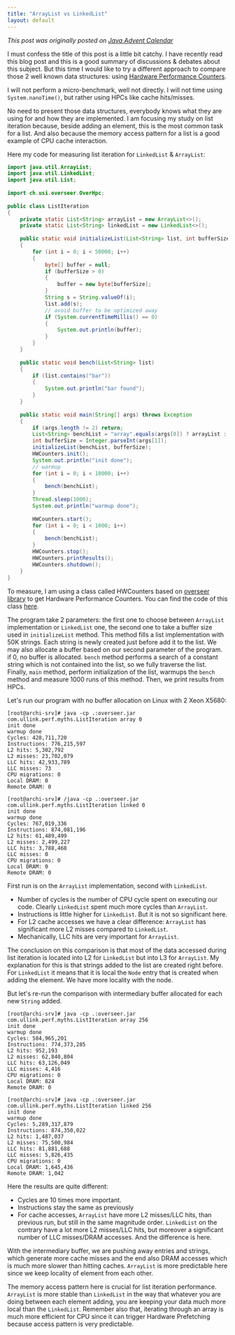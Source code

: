 ```yaml
---
title: "ArrayList vs LinkedList"
layout: default
---
```


*This post was originally posted on [Java Advent Calendar](http://www.javaadvent.com/2013/12/arraylist-vs-linkedlist.html)*

I must confess the title of this post is a little bit catchy. I have recently read this blog post and this is a good summary of  discussions & debates about this subject.
But this time I would like to try a different approach to compare those 2 well known data structures: using [Hardware Performance Counters](https://jpbempel.github.io/2013/08/02/hardware-performance-counters.html).

I will not perform a micro-benchmark, well not directly. I will not time using `System.nanoTime()`, but rather using HPCs like cache hits/misses.

No need to present those data structures, everybody knows what they are using for and how they are implemented. I am focusing my study on list iteration because, beside adding an element, this is the most common task for a list. And also because the memory access pattern for a list is a good example of CPU cache interaction.


Here my code for measuring list iteration for `LinkedList` & `ArrayList`:
```java
import java.util.ArrayList;
import java.util.LinkedList;
import java.util.List;
 
import ch.usi.overseer.OverHpc;
 
public class ListIteration
{
    private static List<String> arrayList = new ArrayList<>();
    private static List<String> linkedList = new LinkedList<>();
 
    public static void initializeList(List<String> list, int bufferSize)
    {
        for (int i = 0; i < 50000; i++)
        {
            byte[] buffer = null;
            if (bufferSize > 0)
            {
                buffer = new byte[bufferSize];
            }
            String s = String.valueOf(i);
            list.add(s);
            // avoid buffer to be optimized away
            if (System.currentTimeMillis() == 0)
            {
                System.out.println(buffer);
            }
        }
    }
 
    public static void bench(List<String> list)
    {
        if (list.contains("bar"))
        {
            System.out.println("bar found");
        }
    }
 
    public static void main(String[] args) throws Exception
    {
        if (args.length != 2) return;
        List<String> benchList = "array".equals(args[0]) ? arrayList : linkedList;
        int bufferSize = Integer.parseInt(args[1]);
        initializeList(benchList, bufferSize);
        HWCounters.init();
        System.out.println("init done");
        // warmup
        for (int i = 0; i < 10000; i++)
        {
            bench(benchList);
        }
        Thread.sleep(1000);
        System.out.println("warmup done");
 
        HWCounters.start();
        for (int i = 0; i < 1000; i++)
        {
            bench(benchList);
        }
        HWCounters.stop();
        HWCounters.printResults();
        HWCounters.shutdown();
    }
}
``` 
To measure, I am using a class called HWCounters based on [overseer library](http://www.peternier.com/projects/overseer/overseer.php) to get Hardware Performance Counters. You can find the code of this class [here](https://github.com/jpbempel/snippets/blob/master/HPC/HWCounters.java).

The program take 2 parameters: the first one to choose between `ArrayList` implementation or `LinkedList` one, the second one to take a buffer size used in `initializeList` method. This method fills a list implementation with 50K strings. Each string is newly created just before add it to the list. We may also allocate a buffer based on our second parameter of the program. if 0, no buffer is allocated.
`bench` method performs a search of a constant string which is not contained into the list, so we fully traverse the list.
Finally, `main` method, perform initialization of the list, warmups the `bench` method and measure 1000 runs of this method. Then, we print results from HPCs.

Let's run our program with no buffer allocation on Linux with 2 Xeon X5680:
```
[root@archi-srv]# java -cp .:overseer.jar com.ullink.perf.myths.ListIteration array 0
init done
warmup done
Cycles: 428,711,720
Instructions: 776,215,597
L2 hits: 5,302,792
L2 misses: 23,702,079
LLC hits: 42,933,789
LLC misses: 73
CPU migrations: 0
Local DRAM: 0
Remote DRAM: 0

[root@archi-srv]# /java -cp .:overseer.jar com.ullink.perf.myths.ListIteration linked 0
init done
warmup done
Cycles: 767,019,336
Instructions: 874,081,196
L2 hits: 61,489,499
L2 misses: 2,499,227
LLC hits: 3,788,468
LLC misses: 0
CPU migrations: 0
Local DRAM: 0
Remote DRAM: 0
```
First run is on the `ArrayList` implementation, second with `LinkedList`.

* Number of cycles is the number of CPU cycle spent on executing our code. Clearly `LinkedList` spent much more cycles than `ArrayList`.
* Instructions is little higher for `LinkedList`. But it is not so significant here.
* For L2 cache accesses we have a clear difference: `ArrayList` has significant more L2 misses compared to `LinkedList`.
* Mechanically, LLC hits are very important for `ArrayList`.

The conclusion on this comparison is that most of the data accessed during list iteration is located into L2 for `LinkedList` but into L3 for `ArrayList`.
My explanation for this is that strings added to the list are created right before. For `LinkedList` it means that it is local the `Node` entry that is created when adding the element. We have more locality with the node.

But let's re-run the comparison with intermediary buffer allocated for each new `String` added.

```
[root@archi-srv]# java -cp .:overseer.jar com.ullink.perf.myths.ListIteration array 256
init done
warmup done
Cycles: 584,965,201
Instructions: 774,373,285
L2 hits: 952,193
L2 misses: 62,840,804
LLC hits: 63,126,049
LLC misses: 4,416
CPU migrations: 0
Local DRAM: 824
Remote DRAM: 0

[root@archi-srv]# java -cp .:overseer.jar com.ullink.perf.myths.ListIteration linked 256
init done
warmup done
Cycles: 5,289,317,879
Instructions: 874,350,022
L2 hits: 1,487,037
L2 misses: 75,500,984
LLC hits: 81,881,688
LLC misses: 5,826,435
CPU migrations: 0
Local DRAM: 1,645,436
Remote DRAM: 1,042
```
Here the results are quite different:

* Cycles are 10 times more important.
* Instructions stay the same as previously
* For cache accesses, `ArrayList` have more L2 misses/LLC hits, than previous run, but still in the same magnitude order. `LinkedList` on the contrary have a lot more L2 misses/LLC hits, but moreover a significant number of LLC misses/DRAM accesses. And the difference is here.

With the intermediary buffer, we are pushing away entries and strings, which generate more cache misses and the end also DRAM accesses which is much more slower than hitting caches.
`ArrayList` is more predictable here since we keep locality of element from each other.

The memory access pattern here is crucial for list iteration performance. `ArrayList` is more stable than `LinkedList` in the way that whatever you are doing between each element adding, you are keeping your data  much more local than the `LinkedList`.
Remember also that, iterating through an array is much more efficient for CPU since it can trigger Hardware Prefetching because access pattern is very predictable.
